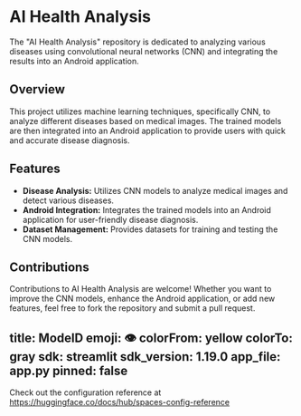 # AI Health Analysis

The "AI Health Analysis" repository is dedicated to analyzing various diseases using convolutional neural networks (CNN) and integrating the results into an Android application.

## Overview

This project utilizes machine learning techniques, specifically CNN, to analyze different diseases based on medical images. The trained models are then integrated into an Android application to provide users with quick and accurate disease diagnosis.


## Features

- **Disease Analysis:** Utilizes CNN models to analyze medical images and detect various diseases.
- **Android Integration:** Integrates the trained models into an Android application for user-friendly disease diagnosis.
- **Dataset Management:** Provides datasets for training and testing the CNN models.

## Contributions

Contributions to AI Health Analysis are welcome! Whether you want to improve the CNN models, enhance the Android application, or add new features, feel free to fork the repository and submit a pull request.


title: ModelD
emoji: 👁
colorFrom: yellow
colorTo: gray
sdk: streamlit
sdk_version: 1.19.0
app_file: app.py
pinned: false
---

Check out the configuration reference at https://huggingface.co/docs/hub/spaces-config-reference
